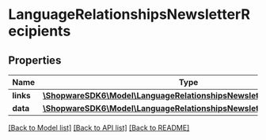# LanguageRelationshipsNewsletterRecipients

## Properties
Name | Type | Description | Notes
------------ | ------------- | ------------- | -------------
**links** | [**\ShopwareSDK6\Model\LanguageRelationshipsNewsletterRecipientsLinks**](LanguageRelationshipsNewsletterRecipientsLinks.md) |  | [optional] 
**data** | [**\ShopwareSDK6\Model\LanguageRelationshipsNewsletterRecipientsData[]**](LanguageRelationshipsNewsletterRecipientsData.md) |  | [optional] 

[[Back to Model list]](../../README.md#documentation-for-models) [[Back to API list]](../../README.md#documentation-for-api-endpoints) [[Back to README]](../../README.md)

